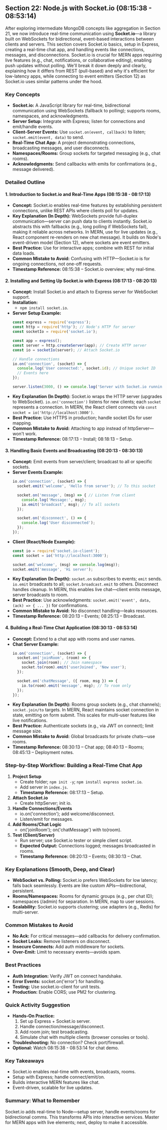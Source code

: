 ## Section 22: Node.js with Socket.io (08:15:38 - 08:53:14)

After exploring intermediate MongoDB concepts like aggregation in Section 21, we now introduce real-time communication using **Socket.io**—a library built on WebSockets for bidirectional, event-based interactions between clients and servers. This section covers Socket.io basics, setup in Express, creating a real-time chat app, and handling events like connections, messages, and disconnections. Socket.io is crucial for MERN apps requiring live features (e.g., chat, notifications, or collaborative editing), enabling push updates without polling. We'll break it down deeply and clearly, explaining how it differs from REST (pull-based) and why it's efficient for low-latency apps, while connecting to event emitters (Section 12) as Socket.io uses similar patterns under the hood.

### Key Concepts
- **Socket.io:** A JavaScript library for real-time, bidirectional communication using WebSockets (fallback to polling); supports rooms, namespaces, and acknowledgments.
- **Server Setup:** Integrate with Express; listen for connections and emit/handle events.
- **Client-Server Events:** Use `socket.on(event, callback)` to listen; `socket.emit(event, data)` to send.
- **Real-Time Chat App:** A project demonstrating connections, broadcasting messages, and user disconnects.
- **Namespaces/Rooms:** Group sockets for targeted messaging (e.g., chat rooms).
- **Acknowledgments:** Send callbacks with emits for confirmations (e.g., message delivered).

### Detailed Outline

#### 1. Introduction to Socket.io and Real-Time Apps (08:15:38 - 08:17:13)
- **Concept:** Socket.io enables real-time features by establishing persistent connections, unlike REST APIs where clients poll for updates.
- **Key Explanation (In Depth):** WebSockets provide full-duplex communication—server can push data to clients instantly. Socket.io abstracts this with fallbacks (e.g., long polling if WebSockets fail), making it reliable across networks. In MERN, use for live updates (e.g., React component re-renders on new chat message). It builds on Node's event-driven model (Section 12), where sockets are event emitters.
- **Best Practice:** Use for interactive apps; combine with REST for initial data loads.
- **Common Mistake to Avoid:** Confusing with HTTP—Socket.io is for ongoing connections, not one-off requests.
- **Timestamp Reference:** 08:15:38 – Socket.io overview; why real-time.

#### 2. Installing and Setting Up Socket.io with Express (08:17:13 - 08:20:13)
- **Concept:** Install Socket.io and attach to Express server for WebSocket support.
- **Installation:**
  - `npm install socket.io`.
- **Server Setup Example:**
  ```javascript
  const express = require('express');
  const http = require('http'); // Node's HTTP for server
  const socketIo = require('socket.io');

  const app = express();
  const server = http.createServer(app); // Create HTTP server
  const io = socketIo(server); // Attach Socket.io

  // Handle connections
  io.on('connection', (socket) => {
    console.log('User connected:', socket.id); // Unique socket ID
    // Events here
  });

  server.listen(3000, () => console.log('Server with Socket.io running'));
  ```
- **Key Explanation (In Depth):** Socket.io wraps the HTTP server (upgrades to WebSocket). `io.on('connection')` listens for new clients; each `socket` represents a connection. In MERN, the React client connects via `const socket = io('http://localhost:3000')`.
- **Best Practice:** Use HTTPS in production; handle socket IDs for user mapping.
- **Common Mistake to Avoid:** Attaching to app instead of httpServer—won't work.
- **Timestamp Reference:** 08:17:13 – Install; 08:18:13 – Setup.

#### 3. Handling Basic Events and Broadcasting (08:20:13 - 08:30:13)
- **Concept:** Emit events from server/client; broadcast to all or specific sockets.
- **Server Events Example:**
  ```javascript
  io.on('connection', (socket) => {
    socket.emit('welcome', 'Hello from server'); // To this socket

    socket.on('message', (msg) => { // Listen from client
      console.log('Message:', msg);
      io.emit('broadcast', msg); // To all sockets
    });

    socket.on('disconnect', () => {
      console.log('User disconnected');
    });
  });
  ```
- **Client (React/Node Example):**
  ```javascript
  const io = require('socket.io-client');
  const socket = io('http://localhost:3000');

  socket.on('welcome', (msg) => console.log(msg));
  socket.emit('message', 'Hi server');
  ```
- **Key Explanation (In Depth):** `socket.on` subscribes to events; `emit` sends. `io.emit` broadcasts to all; `socket.broadcast.emit` to others. Disconnect handles cleanup. In MERN, this enables live chat—client emits message, server broadcasts to room.
- **Best Practice:** Use acknowledgments: `socket.emit('event', data, (ack) => { ... })` for confirmations.
- **Common Mistake to Avoid:** No disconnect handling—leaks resources.
- **Timestamp Reference:** 08:20:13 – Events; 08:25:13 – Broadcast.

#### 4. Building a Real-Time Chat Application (08:30:13 - 08:53:14)
- **Concept:** Extend to a chat app with rooms and user names.
- **Chat Server Example:**
  ```javascript
  io.on('connection', (socket) => {
    socket.on('joinRoom', (room) => {
      socket.join(room); // Join namespace
      socket.to(room).emit('userJoined', 'New user');
    });

    socket.on('chatMessage', ({ room, msg }) => {
      io.to(room).emit('message', msg); // To room only
    });
  });
  ```
- **Key Explanation (In Depth):** Rooms group sockets (e.g., chat channels); `socket.join/to` targets. In MERN, React maintains socket connection in state, emitting on form submit. This scales for multi-user features like live notifications.
- **Best Practice:** Authenticate sockets (e.g., via JWT on connect); limit message size.
- **Common Mistake to Avoid:** Global broadcasts for private chats—use rooms.
- **Timestamp Reference:** 08:30:13 – Chat app; 08:40:13 – Rooms; 08:45:13 – Deployment notes.

### Step-by-Step Workflow: Building a Real-Time Chat App
1. **Project Setup**
   - Create folder; `npm init -y`; `npm install express socket.io`.
   - Add server in `index.js`.
   - **Timestamp Reference:** 08:17:13 – Setup.
2. **Attach Socket.io**
   - Create httpServer; init io.
3. **Handle Connections/Events**
   - io.on('connection'); add welcome/disconnect.
   - Listen/emit for messages.
4. **Add Rooms/Chat Logic**
   - on('joinRoom'); on('chatMessage') with to(room).
5. **Test (Client/Server)**
   - Run server; use Socket.io tester or simple client script.
   - **Expected Output:** Connections logged; messages broadcasted in rooms.
   - **Timestamp Reference:** 08:20:13 – Events; 08:30:13 – Chat.

### Key Explanations (Smooth, Deep, and Clear)
- **WebSocket vs. Polling:** Socket.io prefers WebSockets for low latency; falls back seamlessly. Events are like custom APIs—bidirectional, persistent.
- **Rooms/Namespaces:** Rooms for dynamic groups (e.g., per chat ID); namespaces (/admin) for separation. In MERN, map to user sessions.
- **Scalability:** Socket.io supports clustering; use adapters (e.g., Redis) for multi-server.

### Common Mistakes to Avoid
- **No Ack:** For critical messages—add callbacks for delivery confirmation.
- **Socket Leaks:** Remove listeners on disconnect.
- **Insecure Connects:** Add auth middleware for sockets.
- **Over-Emit:** Limit to necessary events—avoids spam.

### Best Practices
- **Auth Integration:** Verify JWT on connect handshake.
- **Error Events:** socket.on('error') for handling.
- **Testing:** Use socket.io-client for unit tests.
- **Production:** Enable CORS; use PM2 for clustering.

### Quick Activity Suggestion
- **Hands-On Practice:**
  1. Set up Express + Socket.io server.
  2. Handle connection/message/disconnect.
  3. Add room join; test broadcasting.
  4. Simulate chat with multiple clients (browser consoles or tools).
- **Troubleshooting:** No connection? Check port/firewall.
- **Optional:** Watch 08:15:38 - 08:53:14 for chat demo.

### Key Takeaways
- Socket.io enables real-time with events, broadcasts, rooms.
- Setup with Express; handle connect/emit/on.
- Builds interactive MERN features like chat.
- Event-driven, scalable for live updates.

### Summary: What to Remember
Socket.io adds real-time to Node—setup server, handle events/rooms for bidirectional comms. This transforms APIs into interactive services. Master for MERN apps with live elements; next, deploy to make it accessible.
